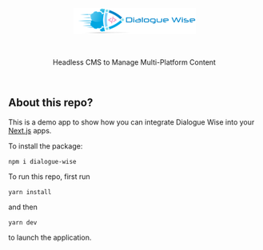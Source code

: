 <p align="center">
<a href="https://dialoguewise.com" target="_blank"><img src="https://github.com/dialoguewise/dialoguewise-demo/blob/master/screenshots/logo.PNG?raw=true"></a>
</p>  
<br/>
<p align="center">
Headless CMS to Manage Multi-Platform Content
</p>  
<br/>

## About this repo?

This is a demo app to show how you can integrate Dialogue Wise into your [Next.js](https://nextjs.org/) apps.

To install the package: 

```
npm i dialogue-wise
```

To run this repo, first run
```
yarn install
```

and then

```
yarn dev
```

to launch the application.

